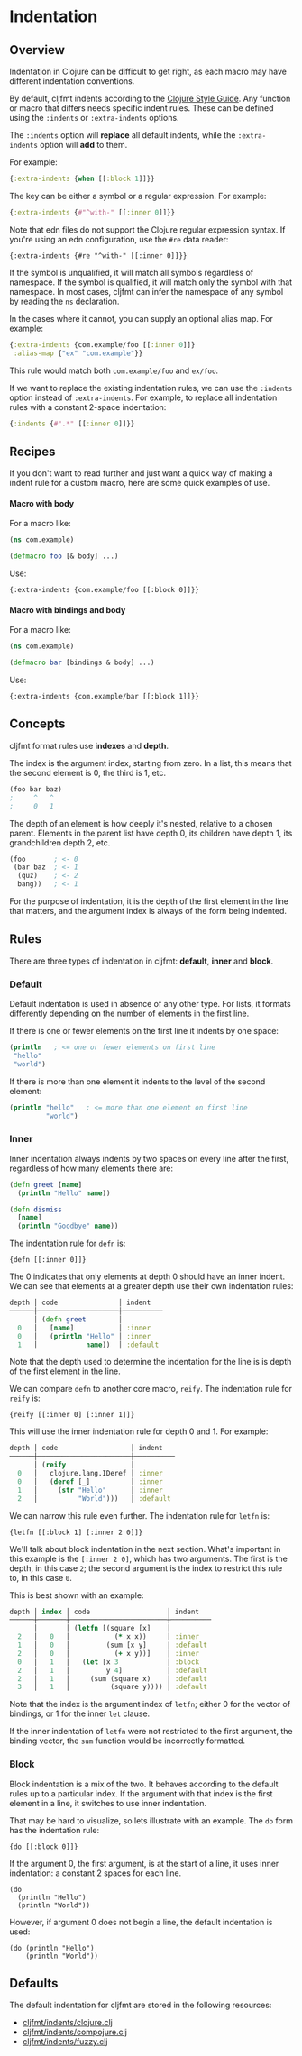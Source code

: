# Indentation

## Overview

Indentation in Clojure can be difficult to get right, as each macro may
have different indentation conventions.

By default, cljfmt indents according to the [Clojure Style Guide][]. Any
function or macro that differs needs specific indent rules. These can be
defined using the `:indents` or `:extra-indents` options.

The `:indents` option will **replace** all default indents, while the
`:extra-indents` option will **add** to them.

For example:

```clojure
{:extra-indents {when [[:block 1]]}}
```

The key can be either a symbol or a regular expression. For example:

```clojure
{:extra-indents {#"^with-" [[:inner 0]]}}
```

Note that edn files do not support the Clojure regular expression
syntax. If you're using an edn configuration, use the `#re` data reader:


```edn
{:extra-indents {#re "^with-" [[:inner 0]]}}
```

If the symbol is unqualified, it will match all symbols regardless of
namespace. If the symbol is qualified, it will match only the symbol
with that namespace. In most cases, cljfmt can infer the namespace of
any symbol by reading the `ns` declaration.

In the cases where it cannot, you can supply an optional alias map. For
example:

```clojure
{:extra-indents {com.example/foo [[:inner 0]]}
 :alias-map {"ex" "com.example"}}
```

This rule would match both `com.example/foo` and `ex/foo`.

If we want to replace the existing indentation rules, we can use the
`:indents` option instead of `:extra-indents`. For example, to replace
all indentation rules with a constant 2-space indentation:

```clojure
{:indents {#".*" [[:inner 0]]}}
```

[clojure style guide]: https://github.com/bbatsov/clojure-style-guide

## Recipes

If you don't want to read further and just want a quick way of making a
indent rule for a custom macro, here are some quick examples of use.

#### Macro with body

For a macro like:

```clojure
(ns com.example)

(defmacro foo [& body] ...)
```

Use:

```edn
{:extra-indents {com.example/foo [[:block 0]]}}
```

#### Macro with bindings and body

For a macro like:

```clojure
(ns com.example)

(defmacro bar [bindings & body] ...)
```

Use:

```edn
{:extra-indents {com.example/bar [[:block 1]]}}
```

## Concepts

cljfmt format rules use **indexes** and **depth**.

The index is the argument index, starting from zero. In a list, this
means that the second element is 0, the third is 1, etc.

```clojure
(foo bar baz)
;     ^   ^
;     0   1
```

The depth of an element is how deeply it's nested, relative to a chosen
parent. Elements in the parent list have depth 0, its children have
depth 1, its grandchildren depth 2, etc.

```clojure
(foo       ; <- 0
 (bar baz  ; <- 1
  (quz)    ; <- 2
  bang))   ; <- 1
```

For the purpose of indentation, it is the depth of the first element in
the line that matters, and the argument index is always of the form
being indented.

## Rules

There are three types of indentation in cljfmt: **default**, **inner**
and **block**.

### Default

Default indentation is used in absence of any other type. For lists,
it formats differently depending on the number of elements in the first
line.

If there is one or fewer elements on the first line it indents by one
space:

```clojure
(println   ; <= one or fewer elements on first line
 "hello"
 "world")
```

If there is more than one element it indents to the level of the second
element:

```clojure
(println "hello"   ; <= more than one element on first line
         "world")
```

### Inner

Inner indentation always indents by two spaces on every line after the
first, regardless of how many elements there are:

```clojure
(defn greet [name]
  (println "Hello" name))

(defn dismiss
  [name]
  (println "Goodbye" name))
```

The indentation rule for `defn` is:

```edn
{defn [[:inner 0]]}
```

The 0 indicates that only elements at depth 0 should have an inner
indent. We can see that elements at a greater depth use their own
indentation rules:

```clojure
depth │ code               │ indent
──────┼────────────────────┼──────────
      │ (defn greet        │
  0   │   [name]           │ :inner
  0   │   (println "Hello" │ :inner
  1   │            name))  │ :default
```

Note that the depth used to determine the indentation for the line is
is depth of the first element in the line.

We can compare `defn` to another core macro, `reify`. The indentation
rule for `reify` is:

```edn
{reify [[:inner 0] [:inner 1]]}
```

This will use the inner indentation rule for depth 0 and 1. For example:

```clojure
depth │ code                  │ indent
──────┼───────────────────────┼──────────
      │ (reify                │
  0   │   clojure.lang.IDeref │ :inner
  0   │   (deref [_]          │ :inner
  1   │     (str "Hello"      │ :inner
  2   │          "World")))   │ :default
```

We can narrow this rule even further. The indentation rule for `letfn`
is:

```edn
{letfn [[:block 1] [:inner 2 0]]}
```

We'll talk about block indentation in the next section. What's important
in this example is the `[:inner 2 0]`, which has two arguments. The
first is the depth, in this case `2`; the second argument is the index
to restrict this rule to, in this case `0`.

This is best shown with an example:

```clojure
depth │ index │ code                   │ indent
──────┼───────┼────────────────────────┼──────────
      │       │ (letfn [(square [x]    │
  2   │   0   │           (* x x))     │ :inner
  1   │   0   │         (sum [x y]     | :default
  2   │   0   │           (+ x y))]    │ :inner
  0   │   1   │   (let [x 3            │ :block
  2   │   1   │         y 4]           │ :default
  2   │   1   │     (sum (square x)    │ :default
  3   │   1   │          (square y)))) │ :default
```

Note that the index is the argument index of `letfn`; either 0 for the
vector of bindings, or 1 for the inner `let` clause.

If the inner indentation of `letfn` were not restricted to the first
argument, the binding vector, the `sum` function would be incorrectly
formatted.

### Block

Block indentation is a mix of the two. It behaves according to the
default rules up to a particular index. If the argument with that index
is the first element in a line, it switches to use inner indentation.

That may be hard to visualize, so lets illustrate with an example. The
`do` form has the indentation rule:

```edn
{do [[:block 0]]}
```

If the argument 0, the first argument, is at the start of a line, it
uses inner indentation: a constant 2 spaces for each line.

```edn
(do
  (println "Hello")
  (println "World"))
```

However, if argument 0 does not begin a line, the default indentation
is used:

```edn
(do (println "Hello")
    (println "World"))
```

## Defaults

The default indentation for cljfmt are stored in the following resources:

* [cljfmt/indents/clojure.clj](../cljfmt/resources/cljfmt/indents/clojure.clj)
* [cljfmt/indents/compojure.clj](../cljfmt/resources/cljfmt/indents/compojure.clj)
* [cljfmt/indents/fuzzy.clj](../cljfmt/resources/cljfmt/indents/fuzzy.clj)
